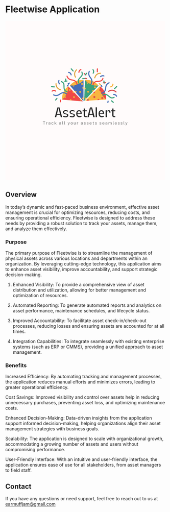 # Fleetwise Application

<!-- ![Create new account](setup/demo/gifs/v2/sign-up.gif) -->

![Asset alert logo](frontend/public/assetalert.png)

## Overview

In today’s dynamic and fast-paced business environment, effective asset management is crucial for optimizing resources, reducing costs, and ensuring operational efficiency. Fleetwise is designed to address these needs by providing a robust solution to track your assets, manage them, and analyze them effectively.

### Purpose

The primary purpose of Fleetwise is to streamline the management of physical assets across various locations and departments within an organization. By leveraging cutting-edge technology, this application aims to enhance asset visibility, improve accountability, and support strategic decision-making.

1. Enhanced Visibility: To provide a comprehensive view of asset distribution and utilization, allowing for better management and optimization of resources.

2. Automated Reporting: To generate automated reports and analytics on asset performance, maintenance schedules, and lifecycle status.

3. Improved Accountability: To facilitate asset check-in/check-out processes, reducing losses and ensuring assets are accounted for at all times.

4. Integration Capabilities: To integrate seamlessly with existing enterprise systems (such as ERP or CMMS), providing a unified approach to asset management.

### Benefits

Increased Efficiency: By automating tracking and management processes, the application reduces manual efforts and minimizes errors, leading to greater operational efficiency.

Cost Savings: Improved visibility and control over assets help in reducing unnecessary purchases, preventing asset loss, and optimizing maintenance costs.

Enhanced Decision-Making: Data-driven insights from the application support informed decision-making, helping organizations align their asset management strategies with business goals.

Scalability: The application is designed to scale with organizational growth, accommodating a growing number of assets and users without compromising performance.

User-Friendly Interface: With an intuitive and user-friendly interface, the application ensures ease of use for all stakeholders, from asset managers to field staff.

## Contact

If you have any questions or need support, feel free to reach out to us at earmuffjam@gmail.com
